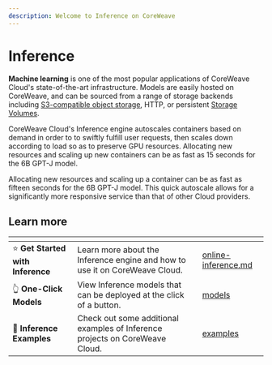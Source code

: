 ```yaml
---
description: Welcome to Inference on CoreWeave
---
```


# Inference

**Machine learning** is one of the most popular applications of CoreWeave Cloud's state-of-the-art infrastructure. Models are easily hosted on CoreWeave, and can be sourced from a range of storage backends including [S3-compatible object storage](../../storage/object-storage.md), HTTP, or persistent [Storage Volumes](../../storage/storage/#storage-volumes).

CoreWeave Cloud's Inference engine autoscales containers based on demand in order to to swiftly fulfill user requests, then scales down according to load so as to preserve GPU resources. Allocating new resources and scaling up new containers can be as fast as 15 seconds for the 6B GPT-J model.

Allocating new resources and scaling up a container can be as fast as fifteen seconds for the 6B GPT-J model. This quick autoscale allows for a significantly more responsive service than that of other Cloud providers.

## Learn more

<table data-card-size="large" data-view="cards"><thead><tr><th></th><th></th><th></th><th data-hidden data-card-target data-type="content-ref"></th></tr></thead><tbody><tr><td><span data-gb-custom-inline data-tag="emoji" data-code="2b50">⭐</span> <strong>Get Started with Inference</strong></td><td>Learn more about the Inference engine and how to use it on CoreWeave Cloud.</td><td></td><td><a href="online-inference.md">online-inference.md</a></td></tr><tr><td><span data-gb-custom-inline data-tag="emoji" data-code="1f446">👆</span> <strong>One-Click Models</strong></td><td>View Inference models that can be deployed at the click of a button.</td><td></td><td><a href="examples/models/">models</a></td></tr><tr><td><span data-gb-custom-inline data-tag="emoji" data-code="1f4d6">📖</span> <strong>Inference Examples</strong></td><td>Check out some additional examples of Inference projects on CoreWeave Cloud.</td><td></td><td><a href="examples/">examples</a></td></tr></tbody></table>
